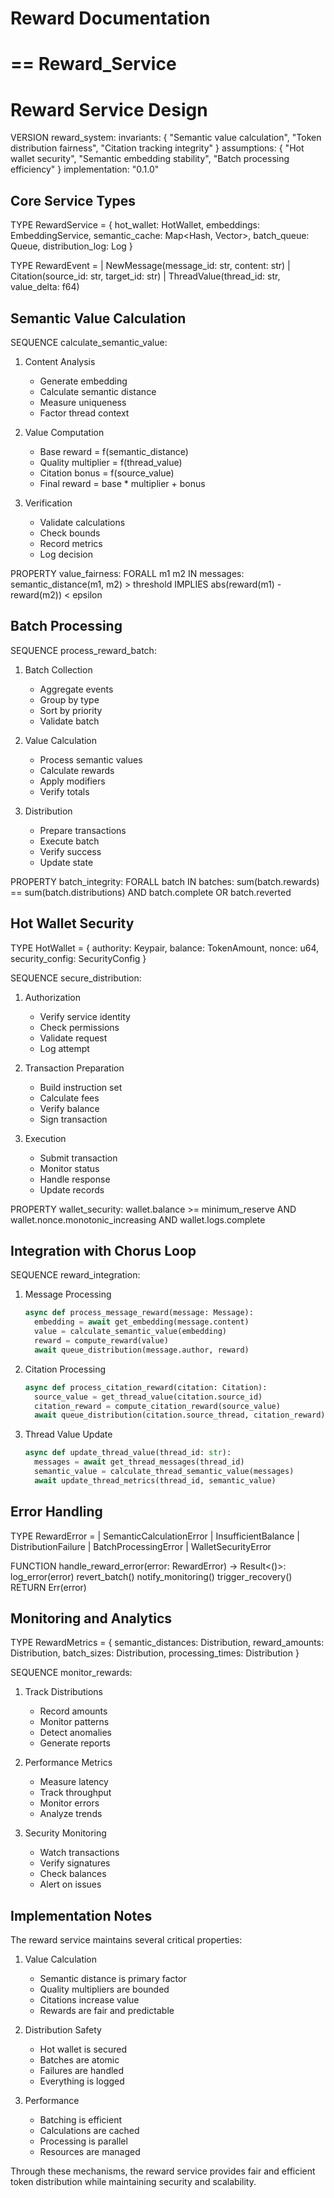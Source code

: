 # Reward Documentation 




==
Reward_Service
==


# Reward Service Design

VERSION reward_system:
  invariants: {
    "Semantic value calculation",
    "Token distribution fairness",
    "Citation tracking integrity"
  }
  assumptions: {
    "Hot wallet security",
    "Semantic embedding stability",
    "Batch processing efficiency"
  }
  implementation: "0.1.0"

## Core Service Types

TYPE RewardService = {
  hot_wallet: HotWallet,
  embeddings: EmbeddingService,
  semantic_cache: Map<Hash, Vector>,
  batch_queue: Queue<RewardEvent>,
  distribution_log: Log<Distribution>
}

TYPE RewardEvent =
  | NewMessage(message_id: str, content: str)
  | Citation(source_id: str, target_id: str)
  | ThreadValue(thread_id: str, value_delta: f64)

## Semantic Value Calculation

SEQUENCE calculate_semantic_value:
  1. Content Analysis
     - Generate embedding
     - Calculate semantic distance
     - Measure uniqueness
     - Factor thread context

  2. Value Computation
     - Base reward = f(semantic_distance)
     - Quality multiplier = f(thread_value)
     - Citation bonus = f(source_value)
     - Final reward = base * multiplier + bonus

  3. Verification
     - Validate calculations
     - Check bounds
     - Record metrics
     - Log decision

PROPERTY value_fairness:
  FORALL m1 m2 IN messages:
    semantic_distance(m1, m2) > threshold IMPLIES
      abs(reward(m1) - reward(m2)) < epsilon

## Batch Processing

SEQUENCE process_reward_batch:
  1. Batch Collection
     - Aggregate events
     - Group by type
     - Sort by priority
     - Validate batch

  2. Value Calculation
     - Process semantic values
     - Calculate rewards
     - Apply modifiers
     - Verify totals

  3. Distribution
     - Prepare transactions
     - Execute batch
     - Verify success
     - Update state

PROPERTY batch_integrity:
  FORALL batch IN batches:
    sum(batch.rewards) == sum(batch.distributions) AND
    batch.complete OR batch.reverted

## Hot Wallet Security

TYPE HotWallet = {
  authority: Keypair,
  balance: TokenAmount,
  nonce: u64,
  security_config: SecurityConfig
}

SEQUENCE secure_distribution:
  1. Authorization
     - Verify service identity
     - Check permissions
     - Validate request
     - Log attempt

  2. Transaction Preparation
     - Build instruction set
     - Calculate fees
     - Verify balance
     - Sign transaction

  3. Execution
     - Submit transaction
     - Monitor status
     - Handle response
     - Update records

PROPERTY wallet_security:
  wallet.balance >= minimum_reserve AND
  wallet.nonce.monotonic_increasing AND
  wallet.logs.complete

## Integration with Chorus Loop

SEQUENCE reward_integration:
  1. Message Processing
     ```python
     async def process_message_reward(message: Message):
       embedding = await get_embedding(message.content)
       value = calculate_semantic_value(embedding)
       reward = compute_reward(value)
       await queue_distribution(message.author, reward)
     ```

  2. Citation Processing
     ```python
     async def process_citation_reward(citation: Citation):
       source_value = get_thread_value(citation.source_id)
       citation_reward = compute_citation_reward(source_value)
       await queue_distribution(citation.source_thread, citation_reward)
     ```

  3. Thread Value Update
     ```python
     async def update_thread_value(thread_id: str):
       messages = await get_thread_messages(thread_id)
       semantic_value = calculate_thread_semantic_value(messages)
       await update_thread_metrics(thread_id, semantic_value)
     ```

## Error Handling

TYPE RewardError =
  | SemanticCalculationError
  | InsufficientBalance
  | DistributionFailure
  | BatchProcessingError
  | WalletSecurityError

FUNCTION handle_reward_error(error: RewardError) -> Result<()>:
  log_error(error)
  revert_batch()
  notify_monitoring()
  trigger_recovery()
  RETURN Err(error)

## Monitoring and Analytics

TYPE RewardMetrics = {
  semantic_distances: Distribution,
  reward_amounts: Distribution,
  batch_sizes: Distribution,
  processing_times: Distribution
}

SEQUENCE monitor_rewards:
  1. Track Distributions
     - Record amounts
     - Monitor patterns
     - Detect anomalies
     - Generate reports

  2. Performance Metrics
     - Measure latency
     - Track throughput
     - Monitor errors
     - Analyze trends

  3. Security Monitoring
     - Watch transactions
     - Verify signatures
     - Check balances
     - Alert on issues

## Implementation Notes

The reward service maintains several critical properties:

1. Value Calculation
   - Semantic distance is primary factor
   - Quality multipliers are bounded
   - Citations increase value
   - Rewards are fair and predictable

2. Distribution Safety
   - Hot wallet is secured
   - Batches are atomic
   - Failures are handled
   - Everything is logged

3. Performance
   - Batching is efficient
   - Calculations are cached
   - Processing is parallel
   - Resources are managed

Through these mechanisms, the reward service provides fair and efficient token distribution while maintaining security and scalability.
